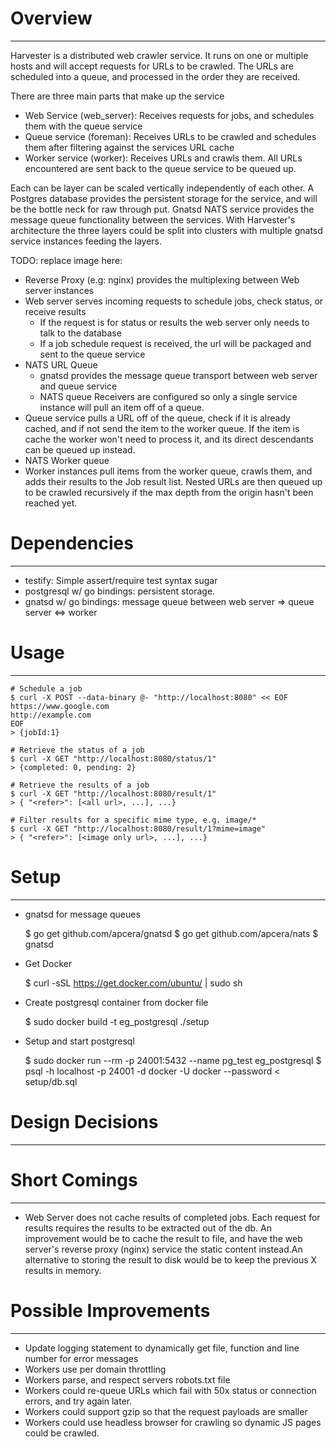# Overview #
------------
Harvester is a distributed web crawler service. It runs on one or multiple hosts and will
accept requests for URLs to be crawled. The URLs are scheduled into a queue, and processed
in the order they are received.

There are three main parts that make up the service
- Web Service (web_server): Receives requests for jobs, and schedules them with the queue service
- Queue service (foreman): Receives URLs to be crawled and schedules them after filtering against the services URL cache
- Worker service (worker): Receives URLs and crawls them. All URLs encountered are sent back to the queue service to be queued up.

Each can be layer can be scaled vertically independently of each other. A Postgres database provides the persistent storage for the service, and will be the bottle neck for raw through put. Gnatsd NATS service provides the message queue functionality between the services. With Harvester's architecture the three layers could be split into clusters with multiple gnatsd service instances feeding the layers.

TODO: replace image here:
- Reverse Proxy (e.g: nginx) provides the multiplexing between Web server instances
- Web server serves incoming requests to schedule jobs, check status, or receive results
  - If the request is for status or results the web server only needs to talk to the database
  - If a job schedule request is received, the url will be packaged and sent to the queue service
- NATS URL Queue
  - gnatsd provides the message queue transport between web server and queue service
  - NATS queue Receivers are configured so only a single service instance will pull an item off of a queue.
-  Queue service pulls a URL off of the queue, check if it is already cached, and if not send the item to the worker queue. If the item is cache the worker won't need to process it, and its direct descendants can be queued up instead.
- NATS Worker queue
- Worker instances pull items from the worker queue, crawls them, and adds their results to the Job result list. Nested URLs are then queued up to be crawled recursively if the max depth from the origin hasn't been reached yet.

# Dependencies #
----------------
- testify: Simple assert/require test syntax sugar
- postgresql w/ go bindings: persistent storage.
- gnatsd w/ go bindings: message queue between web server => queue server <=> worker


# Usage #
---------
	# Schedule a job
	$ curl -X POST --data-binary @- "http://localhost:8080" << EOF
	https://www.google.com
	http://example.com
	EOF
	> {jobId:1}

	# Retrieve the status of a job
	$ curl -X GET "http://localhost:8080/status/1" 
	> {completed: 0, pending: 2}

	# Retrieve the results of a job
	$ curl -X GET "http://localhost:8080/result/1"
	> { "<refer>": [<all url>, ...], ...} 

	# Filter results for a specific mime type, e.g. image/*
	$ curl -X GET "http://localhost:8080/result/1?mime=image"
	> { "<refer>": [<image only url>, ...], ...} 

# Setup #
---------
- gnatsd for message queues

	$ go get github.com/apcera/gnatsd
	$ go get github.com/apcera/nats
	$ gnatsd

- Get Docker

	$ curl -sSL https://get.docker.com/ubuntu/ | sudo sh

- Create postgresql container from docker file

	$ sudo docker build -t eg_postgresql ./setup

- Setup and start postgresql

	$ sudo docker run --rm -p 24001:5432 --name pg_test eg_postgresql
	$ psql -h localhost -p 24001 -d docker -U docker --password < setup/db.sql

# Design Decisions #
--------------------

# Short Comings #
-----------------
- Web Server does not cache results of completed jobs. Each request for results requires the results to be extracted out of the db.  An improvement would be to cache the result to file, and have the web server's reverse proxy (nginx) service the static content instead.An alternative to storing the result to disk would be to keep the previous X results in memory.

# Possible Improvements #
-------------------------
- Update logging statement to dynamically get file, function and line number for error messages
- Workers use per domain throttling
- Workers parse, and respect servers robots.txt file
- Workers could re-queue URLs which fail with 50x status or connection errors, and try again later.
- Workers could support gzip so that the request payloads are smaller
- Workers could use headless browser for crawling so dynamic JS pages could be crawled.
